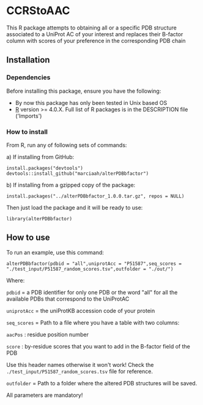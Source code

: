 # CCRStoAAC

This R package attempts to obtaining all or a specific PDB structure associated to a UniProt AC of your interest and replaces their B-factor column with scores of your preference in the corresponding PDB chain

## Installation

### Dependencies

Before installing this package, ensure you have the following: 
  - By now this package has only been tested in Unix based OS
  - [R](https://cran.r-project.org/) version >= 4.0.X. Full list of R packages is in the DESCRIPTION file ('Imports') 

### How to install

From R, run any of following sets of commands:
	
a) If installing from GitHub:

``install.packages("devtools")``
``devtools::install_github("marciaah/alterPDBbfactor")``


b) If installing from a gzipped copy of the package:

``install.packages("../alterPDBbfactor_1.0.0.tar.gz", repos = NULL)``

Then just load the package and it will be ready to use:

``library(alterPDBbfactor)``

## How to use

To run an example, use this command:

``alterPDBbfactor(pdbid = "all",uniprotAcc = "P51587",seq_scores = "./test_input/P51587_random_scores.tsv",outfolder = "./out/")``

Where:

``pdbid`` = a PDB identifier for only one PDB or the word "all" for all the available PDBs that correspond to the UniProtAC

``uniprotAcc`` = the uniProtKB accession code of your protein 

``seq_scores`` = Path to a file where you have a table with two columns: 


   ``aacPos`` : residue position number  

   ``score`` : by-residue scores that you want to add in the B-factor field of the PDB

   Use this header names otherwise it won't work! Check the ``./test_input/P51587_random_scores.tsv`` file for reference.


``outfolder`` = Path to a folder where the altered PDB structures will be saved. 

All parameters are mandatory!

